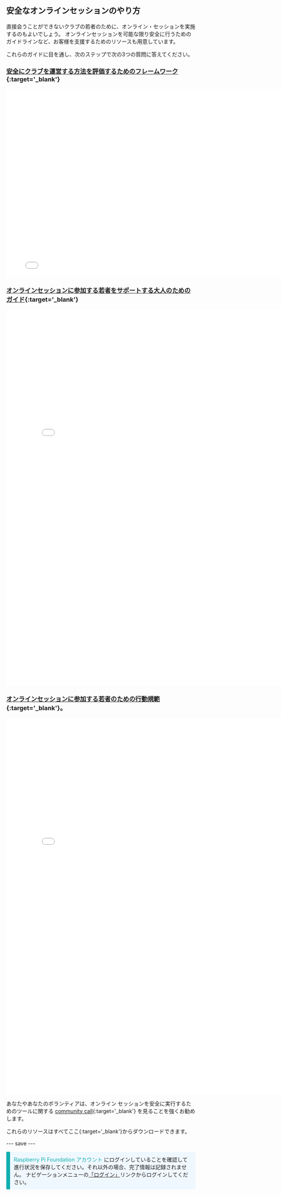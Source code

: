 ## 安全なオンラインセッションのやり方

直接会うことができないクラブの若者のために、オンライン・セッションを実施するのもよいでしょう。 オンラインセッションを可能な限り安全に行うためのガイドラインなど、お客様を支援するためのリソースも用意しています。

これらのガイドに目を通し、次のステップで次の3つの質問に答えてください。

### [安全にクラブを運営する方法を評価するためのフレームワーク](images/Code_Club_and_CoderDojo_CV_Framework.pdf){:target='_blank'}

<embed src="images/Code_Club_and_CoderDojo_CV_Framework.pdf" width="790" height="500" 
 type="application/pdf">
  </p>

<h3 spaces-before="0">
  <a href="images/Code_Club_and_CoderDojo_Parent_Guide_Supporting_Online_Coding_Session.pdf">オンラインセッションに参加する若者をサポートする大人のためのガイド</a>{:target='_blank'}
</h3>

<p spaces-before="0">

<embed src="images/Code_Club_and_CoderDojo_Parent_Guide_Supporting_Online_Coding_Session.pdf" width="790" height="1000" 
 type="application/pdf">
    </p>

<h3 spaces-before="0">
  <a href="images/CoderDojo_Code_Club_Online_Code_of_Behaviour_A4_DIGITAL.pdf">オンラインセッションに参加する若者のための行動規範</a>{:target='_blank'}。
</h3>

<p spaces-before="0">

<embed src="images/CoderDojo_Code_Club_Online_Code_of_Behaviour_A4_DIGITAL.pdf" width="790" height="1000" 
 type="application/pdf">
    </p> 

あなたやあなたのボランティアは、オンライン セッションを安全に実行するためのツールに関する <a href="https://www.gotostage.com/channel/d20e514831f340b3913659639068c724/recording/92bd90b755964f49b87bfd99f9624435/watch?source=CHANNEL">community call</a>{:target='_blank'} を見ることを強くお勧めします。

これらのリソースはすべてここ<a href="https://rpf.io/p/ja-JP/safeguarding-module-go"></a>{:target='_blank'}からダウンロードできます。

--- save ---

<p style="border-left: solid; border-width:10px; border-color: #0faeb0; background-color: aliceblue; padding: 10px;">
<span style="color: #0faeb0">Raspberry Pi Foundation アカウント</span> にログインしていることを確認して進行状況を保存してください。それ以外の場合、完了情報は記録されません。 ナビゲーションメニューの<a href="https://my.raspberrypi.org/login">「ログイン」</a>リンクからログインしてください。
</p>
